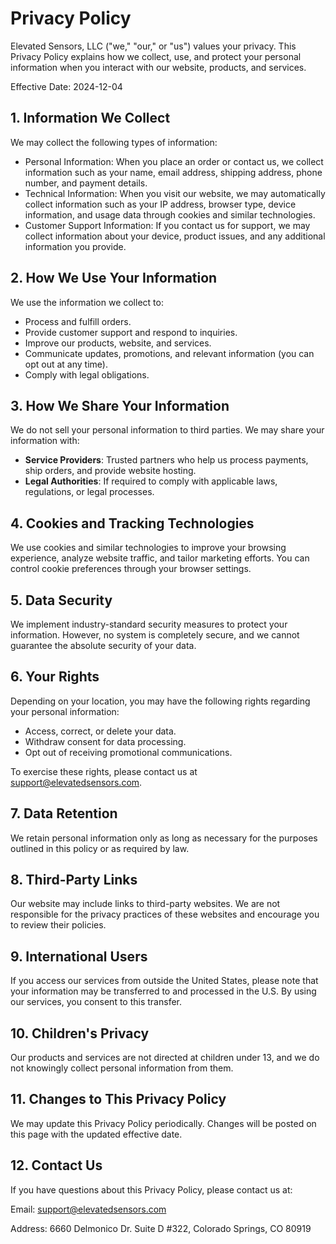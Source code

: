 # Privacy Policy

Elevated Sensors, LLC ("we," "our," or "us") values your privacy. This Privacy Policy explains how we collect, use, and protect your personal information when you interact with our website, products, and services.

Effective Date: 2024-12-04

## 1. Information We Collect
We may collect the following types of information:

- Personal Information: When you place an order or contact us, we collect information such as your name, email address, shipping address, phone number, and payment details.
- Technical Information: When you visit our website, we may automatically collect information such as your IP address, browser type, device information, and usage data through cookies and similar technologies.
- Customer Support Information: If you contact us for support, we may collect information about your device, product issues, and any additional information you provide.

## 2. How We Use Your Information
We use the information we collect to:

- Process and fulfill orders.
- Provide customer support and respond to inquiries.
- Improve our products, website, and services.
- Communicate updates, promotions, and relevant information (you can opt out at any time).
- Comply with legal obligations.

## 3. How We Share Your Information
We do not sell your personal information to third parties. We may share your information with:

- **Service Providers**: Trusted partners who help us process payments, ship orders, and provide website hosting.
- **Legal Authorities**: If required to comply with applicable laws, regulations, or legal processes.

## 4. Cookies and Tracking Technologies
We use cookies and similar technologies to improve your browsing experience, analyze website traffic, and tailor marketing efforts. You can control cookie preferences through your browser settings.

## 5. Data Security
We implement industry-standard security measures to protect your information. However, no system is completely secure, and we cannot guarantee the absolute security of your data.

## 6. Your Rights
Depending on your location, you may have the following rights regarding your personal information:

- Access, correct, or delete your data.
- Withdraw consent for data processing.
- Opt out of receiving promotional communications.

To exercise these rights, please contact us at support@elevatedsensors.com.

## 7. Data Retention
We retain personal information only as long as necessary for the purposes outlined in this policy or as required by law.

## 8. Third-Party Links
Our website may include links to third-party websites. We are not responsible for the privacy practices of these websites and encourage you to review their policies.

## 9. International Users
If you access our services from outside the United States, please note that your information may be transferred to and processed in the U.S. By using our services, you consent to this transfer.

## 10. Children's Privacy
Our products and services are not directed at children under 13, and we do not knowingly collect personal information from them.

## 11. Changes to This Privacy Policy
We may update this Privacy Policy periodically. Changes will be posted on this page with the updated effective date.

## 12. Contact Us
If you have questions about this Privacy Policy, please contact us at:

Email: support@elevatedsensors.com

Address: 6660 Delmonico Dr. Suite D #322, Colorado Springs, CO 80919

